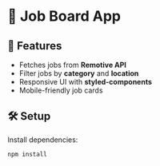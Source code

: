 # 💼 Job Board App

## 🚀 Features
- Fetches jobs from **Remotive API**
- Filter jobs by **category** and **location**
- Responsive UI with **styled-components**
- Mobile-friendly job cards

## 🛠 Setup  
Install dependencies:
   ```bash
   npm install
